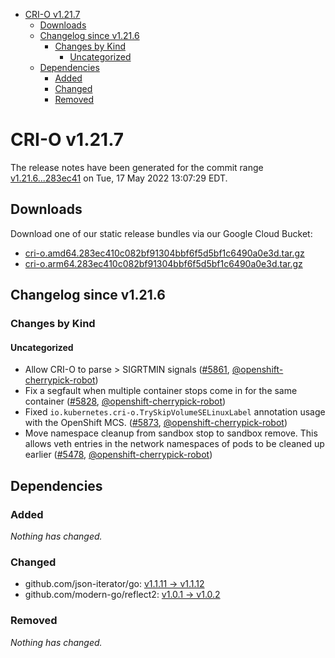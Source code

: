 - [CRI-O v1.21.7](#cri-o-v1217)
  - [Downloads](#downloads)
  - [Changelog since v1.21.6](#changelog-since-v1216)
    - [Changes by Kind](#changes-by-kind)
      - [Uncategorized](#uncategorized)
  - [Dependencies](#dependencies)
    - [Added](#added)
    - [Changed](#changed)
    - [Removed](#removed)

# CRI-O v1.21.7

The release notes have been generated for the commit range
[v1.21.6...283ec41](https://github.com/cri-o/cri-o/compare/v1.21.6...283ec410c082bf91304bbf6f5d5bf1c6490a0e3d) on Tue, 17 May 2022 13:07:29 EDT.

## Downloads

Download one of our static release bundles via our Google Cloud Bucket:

- [cri-o.amd64.283ec410c082bf91304bbf6f5d5bf1c6490a0e3d.tar.gz](https://storage.googleapis.com/k8s-conform-cri-o/artifacts/cri-o.amd64.283ec410c082bf91304bbf6f5d5bf1c6490a0e3d.tar.gz)
- [cri-o.arm64.283ec410c082bf91304bbf6f5d5bf1c6490a0e3d.tar.gz](https://storage.googleapis.com/k8s-conform-cri-o/artifacts/cri-o.arm64.283ec410c082bf91304bbf6f5d5bf1c6490a0e3d.tar.gz)

## Changelog since v1.21.6

### Changes by Kind

#### Uncategorized
 - Allow CRI-O to parse > SIGRTMIN signals ([#5861](https://github.com/cri-o/cri-o/pull/5861), [@openshift-cherrypick-robot](https://github.com/openshift-cherrypick-robot))
 - Fix a segfault when multiple container stops come in for the same container ([#5828](https://github.com/cri-o/cri-o/pull/5828), [@openshift-cherrypick-robot](https://github.com/openshift-cherrypick-robot))
 - Fixed `io.kubernetes.cri-o.TrySkipVolumeSELinuxLabel` annotation usage with the OpenShift MCS. ([#5873](https://github.com/cri-o/cri-o/pull/5873), [@openshift-cherrypick-robot](https://github.com/openshift-cherrypick-robot))
 - Move namespace cleanup from sandbox stop to sandbox remove. This allows veth entries in the network namespaces of pods to be cleaned up earlier ([#5478](https://github.com/cri-o/cri-o/pull/5478), [@openshift-cherrypick-robot](https://github.com/openshift-cherrypick-robot))

## Dependencies

### Added
_Nothing has changed._

### Changed
- github.com/json-iterator/go: [v1.1.11 → v1.1.12](https://github.com/json-iterator/go/compare/v1.1.11...v1.1.12)
- github.com/modern-go/reflect2: [v1.0.1 → v1.0.2](https://github.com/modern-go/reflect2/compare/v1.0.1...v1.0.2)

### Removed
_Nothing has changed._
